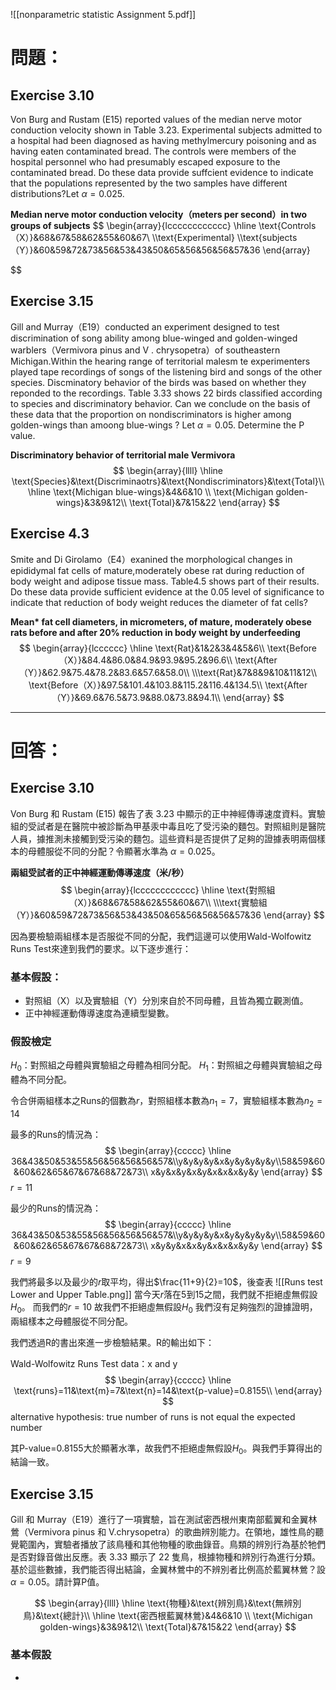 ![[nonparametric statistic Assignment 5.pdf]]
# 問題：
## Exercise 3.10
Von Burg and Rustam (E15) reported values of the median nerve motor conduction velocity shown in Table 3.23. Experimental subjects admitted to a hospital had been diagnosed as having methylmercury poisoning and as having eaten contaminated bread. The controls were members of the hospital personnel who had presumably escaped exposure to the contaminated bread. Do these data provide suffcient evidence to indicate that the populations represented by the two samples have different distributions?Let $\alpha = 0.025$.

**Median nerve motor conduction velocity（meters per second）in two groups of subjects**
$$
\begin{array}{lcccccccccccc}
\hline
\text{Controls（X）}&68&67&58&62&55&60&67\\
\\\text{Experimental} \\\text{subjects（Y）}&60&59&72&73&56&53&43&50&65&56&56&56&57&36
\end{array}

$$

## Exercise 3.15
Gill and Murray（E19）conducted an experiment designed to test discrimination of song ability among blue-winged and golden-winged warblers（Vermivora pinus and
V . chrysopetra）of southeastern Michigan.Within the hearing range of territorial malesm te experimenters played tape recordings of songs of the listening bird and songs of the other species. Discminatory behavior of the birds was based on whether they reponded to the recordings. Table 3.33 shows 22 birds classified according to species and discriminatory behavior. Can we conclude on the basis of these data that the proportion on nondiscriminators is higher among golden-wings than amoong blue-wings ? Let $\alpha = 0.05$. Determine the P value. 

**Discriminatory behavior of territorial male Vermivora**
$$
\begin{array}{llll}
\hline
\text{Species}&\text{Discriminaotrs}&\text{Nondiscriminators}&\text{Total}\\
\hline
\text{Michigan blue-wings}&4&6&10 \\
\text{Michigan golden-wings}&3&9&12\\
\text{Total}&7&15&22
\end{array}
$$
## Exercise 4.3
Smite and Di Girolamo（E4）exanined the morphological changes in epididymal fat cells of mature,moderately obese rat during reduction of body weight and adipose tissue mass. Table4.5 shows part of their results. Do these data provide sufficient evidence at the 0.05 level of significance to indicate that reduction of body weight reduces the diameter of fat cells?

**Mean\* fat cell diameters, in micrometers, of mature, moderately obese rats before and after 20% reduction in body weight by underfeeding**
$$
\begin{array}{lcccccc}
\hline
\text{Rat}&1&2&3&4&5&6\\
\text{Before（X）}&84.4&86.0&84.9&93.9&95.2&96.6\\
\text{After（Y）}&62.9&75.4&78.2&83.6&57.6&58.0\\
\\\text{Rat}&7&8&9&10&11&12\\
\text{Before（X）}&97.5&101.4&103.8&115.2&116.4&134.5\\
\text{After（Y）}&69.6&76.5&73.9&88.0&73.8&94.1\\
\end{array}
$$
- - -
# 回答：

## Exercise 3.10
Von Burg 和 Rustam (E15) 報告了表 3.23 中顯示的正中神經傳導速度資料。實驗組的受試者是在醫院中被診斷為甲基汞中毒且吃了受污染的麵包。對照組則是醫院人員，據推測未接觸到受污染的麵包。這些資料是否提供了足夠的證據表明兩個樣本的母體服從不同的分配？令顯著水準為 $\alpha = 0.025$。

**兩組受試者的正中神經運動傳導速度（米/秒）**
$$
\begin{array}{lcccccccccccc}
\hline
\text{對照組（X）}&68&67&58&62&55&60&67\\
\\\text{實驗組（Y）}&60&59&72&73&56&53&43&50&65&56&56&56&57&36
\end{array}
$$

因為要檢驗兩組樣本是否服從不同的分配，我們這邊可以使用Wald-Wolfowitz Runs Test來達到我們的要求。以下逐步進行：
### 基本假設：
- 對照組（X）以及實驗組（Y）分別來自於不同母體，且皆為獨立觀測值。
- 正中神經運動傳導速度為連續型變數。
### 假設檢定
$H_0$：對照組之母體與實驗組之母體為相同分配。
$H_1$：對照組之母體與實驗組之母體為不同分配。

令合併兩組樣本之Runs的個數為$r$，對照組樣本數為$n_1=7$，實驗組樣本數為$n_2=14$

最多的Runs的情況為：
$$
\begin{array}{ccccc}
\hline
36&43&50&53&55&56&56&56&56&57&\\y&y&y&y&x&y&y&y&y&y\\58&59&60&60&62&65&67&67&68&72&73\\
x&y&x&y&x&y&x&x&x&y&y
\end{array}
$$
$r=11$

最少的Runs的情況為：
$$
\begin{array}{ccccc}
\hline
36&43&50&53&55&56&56&56&56&57&\\y&y&y&y&x&y&y&y&y&y\\58&59&60&60&62&65&67&67&68&72&73\\
x&y&y&x&x&y&x&x&x&y&y
\end{array}
$$
$r=9$

我們將最多以及最少的$r$取平均，得出$\frac{11+9}{2}=10$，後查表
![[Runs test Lower and Upper Table.png]]
當今天$r$落在$5$到$15$之間，我們就不拒絕虛無假設$H_0$。
而我們的$r=10$
故我們不拒絕虛無假設$H_0$
我們沒有足夠強烈的證據證明，兩組樣本之母體服從不同分配。

我們透過R的書出來進一步檢驗結果。R的輸出如下：

Wald-Wolfowitz Runs Test
data：x and y
$$
\begin{array}{ccccc}
\hline
\text{runs}=11&\text{m}=7&\text{n}=14&\text{p-value}=0.8155\\
\end{array}
$$
alternative hypothesis: true number of runs is not equal the expected number

其P-value=0.8155大於顯著水準，故我們不拒絕虛無假設$H_0$。與我們手算得出的結論一致。


## Exercise 3.15
Gill 和 Murray（E19）進行了一項實驗，旨在測試密西根州東南部藍翼和金翼林鶯（Vermivora pinus 和 V.chrysopetra）的歌曲辨別能力。在領地，雄性鳥的聽覺範圍內，實驗者播放了該鳥種和其他物種的歌曲錄音。鳥類的辨別行為基於牠們是否對錄音做出反應。表 3.33 顯示了 22 隻鳥，根據物種和辨別行為進行分類。基於這些數據，我們能否得出結論，金翼林鶯中的不辨別者比例高於藍翼林鶯？設$\alpha = 0.05$。請計算P值。 

$$
\begin{array}{llll}
\hline
\text{物種}&\text{辨別鳥}&\text{無辨別鳥}&\text{總計}\\
\hline
\text{密西根藍翼林鶯}&4&6&10 \\
\text{Michigan golden-wings}&3&9&12\\
\text{Total}&7&15&22
\end{array}
$$
### 基本假設
- 